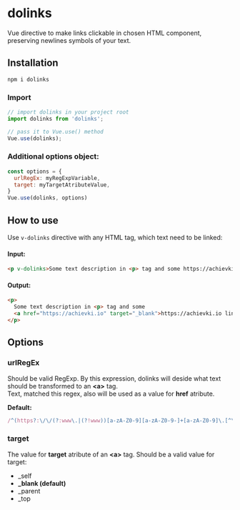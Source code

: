 # dolinks
Vue directive to make links clickable in chosen HTML component, preserving newlines symbols of your text.

## Installation
```npm i dolinks```

### Import
```javascript
// import dolinks in your project root
import dolinks from 'dolinks';

// pass it to Vue.use() method
Vue.use(dolinks);
```

### Additional options object:
```javascript
const options = {
  urlRegEx: myRegExpVariable,
  target: myTargetAtributeValue,
}
Vue.use(dolinks, options)
```

## How to use
Use ```v-dolinks``` directive with any HTML tag, which text need to be linked:
#### Input:
```html
<p v-dolinks>Some text description in <p> tag and some https://achievki.io link</p>
```
#### Output: 
```html
<p>
  Some text description in <p> tag and some
  <a href="https://achievki.io" target="_blank">https://achievki.io link</a>
</p>
```

## Options
### urlRegEx
Should be valid RegExp. By this expression, dolinks will deside what text should be transformed to an **&lt;a>** tag.</br>
Text, matched this regex, also will be used as a value for **href** atribute.

**Default:**
```javascript
/^(https?:\/\/(?:www\.|(?!www))[a-zA-Z0-9][a-zA-Z0-9-]+[a-zA-Z0-9]\.[^\s]{2,}|www\.[a-zA-Z0-9][a-zA-Z0-9-]+[a-zA-Z0-9]\.[^\s]{2,}|https?:\/\/(?:www\.|(?!www))[a-zA-Z0-9]+\.[^\s]{2,}|www\.[a-zA-Z0-9]+\.[^\s]{2,})$/
```

### target
The value for **target** atribute of an **&lt;a>** tag. Should be a valid value for target:
  - _self
  - **_blank (default)**
  - _parent
  - _top

